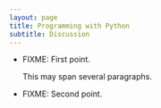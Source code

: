 ```yaml
---
layout: page
title: Programming with Python
subtitle: Discussion
---
```

*   FIXME: First point.

    This may span several paragraphs.

*   FIXME: Second point.
